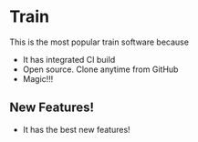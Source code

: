 # Train

This is the most popular train software because

  - It has integrated CI build
  - Open source. Clone anytime from GitHub
  - Magic!!!

## New Features!

  - It has the best new features!